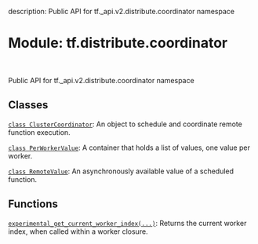 description: Public API for tf._api.v2.distribute.coordinator namespace

<div itemscope itemtype="http://developers.google.com/ReferenceObject">
<meta itemprop="name" content="tf.distribute.coordinator" />
<meta itemprop="path" content="Stable" />
</div>

# Module: tf.distribute.coordinator

<!-- Insert buttons and diff -->

<table class="tfo-notebook-buttons tfo-api nocontent" align="left">

</table>



Public API for tf._api.v2.distribute.coordinator namespace



## Classes

[`class ClusterCoordinator`](../../tf/distribute/experimental/coordinator/ClusterCoordinator.md): An object to schedule and coordinate remote function execution.

[`class PerWorkerValue`](../../tf/distribute/experimental/coordinator/PerWorkerValues.md): A container that holds a list of values, one value per worker.

[`class RemoteValue`](../../tf/distribute/experimental/coordinator/RemoteValue.md): An asynchronously available value of a scheduled function.

## Functions

[`experimental_get_current_worker_index(...)`](../../tf/distribute/coordinator/experimental_get_current_worker_index.md): Returns the current worker index, when called within a worker closure.

